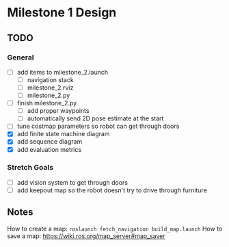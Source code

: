 # Milestone 1 Design

## TODO
### General
- [ ] add items to milestone_2.launch
    - [ ] navigation stack
    - [ ] milestone_2.rviz
    - [ ] milestone_2.py
- [ ] finish milestone_2.py
    - [ ] add proper waypoints
    - [ ] automatically send 2D pose estimate at the start
- [ ] tune costmap parameters so robot can get through doors
- [x] add finite state machine diagram
- [x] add sequence diagram
- [x] add evaluation metrics
### Stretch Goals
- [ ] add vision system to get through doors
- [ ] add keepout map so the robot doesn't try to drive through furniture

## Notes
How to create a map: `roslaunch fetch_navigation build_map.launch`
How to save a map: https://wiki.ros.org/map_server#map_saver
